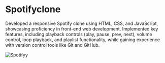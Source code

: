 # Spotifyclone


Developed a responsive Spotify clone using HTML, CSS, and JavaScript, showcasing proficiency in front-end web development.
Implemented key features, including playback controls (play, pause, prev, next), volume control, loop playback, and playlist functionality, while gaining experience with version control tools like Git and GitHub.


![Spotifyy](https://github.com/Anjali782/Spotifyclone/assets/77624000/e72f1d91-4ad2-4b25-bc02-06cf67205764)

